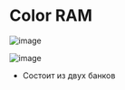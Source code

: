 # Color RAM

![image](https://user-images.githubusercontent.com/5828819/179271566-158d066d-063d-4c58-a46c-f5628063e86d.png)

![image](https://user-images.githubusercontent.com/5828819/179273416-3887faeb-bf08-4fec-afc7-4a4d433efe14.png)

- Состоит из двух банков
